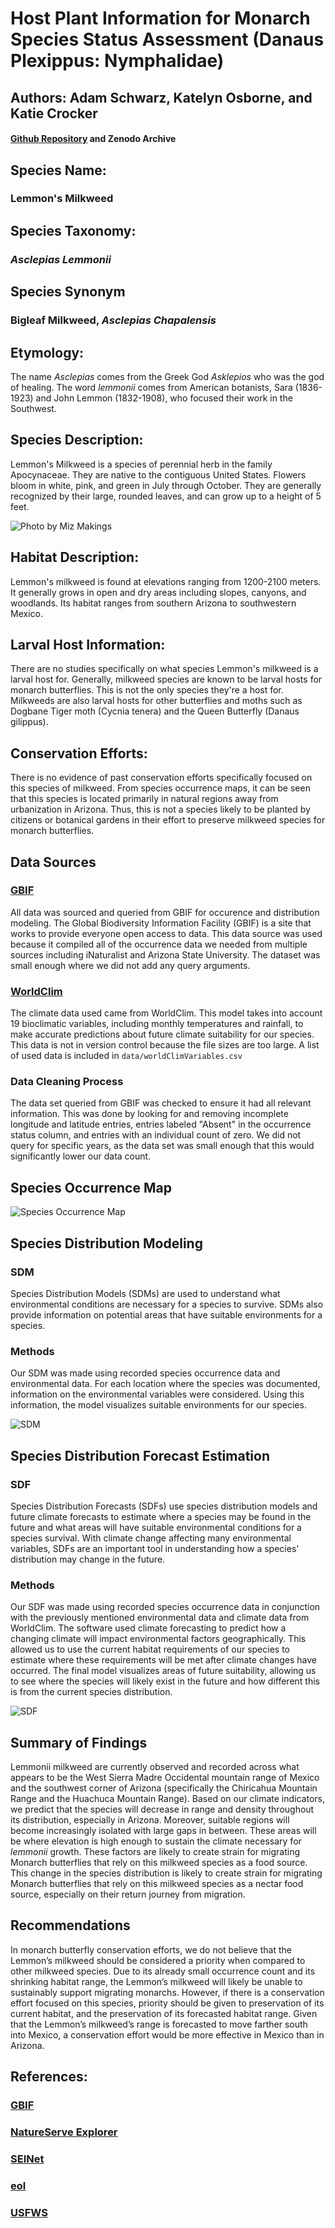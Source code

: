 # **Host Plant Information for Monarch Species Status Assessment (Danaus Plexippus: Nymphalidae)**

## Authors: Adam Schwarz, Katelyn Osborne, and Katie Crocker

#### [Github Repository](https://github.com/BiodiversityDataScienceCorp/lemmonheads-mapping) and Zenodo Archive

## Species Name:

### Lemmon's Milkweed

## Species Taxonomy:

### *Asclepias Lemmonii*

## Species Synonym

### Bigleaf Milkweed, *Asclepias Chapalensis*

## Etymology:

The name *Asclepias* comes from the Greek God *Asklepios* who was the god of healing. The word *lemmonii* comes from American botanists, Sara (1836-1923) and John Lemmon (1832-1908), who focused their work in the Southwest.

## Species Description:

Lemmon's Milkweed is a species of perennial herb in the family Apocynaceae. They are native to the contiguous United States. Flowers bloom in white, pink, and green in July through October. They are generally recognized by their large, rounded leaves, and can grow up to a height of 5 feet.

![Photo by Miz Makings](https://storage.idigbio.org/portals/seinet/arizona/Apocynaceae/201708/IMG_2399_-_Asclepias_lemmonii-_1503375324.jpg)

## Habitat Description:

Lemmon's milkweed is found at elevations ranging from 1200-2100 meters. It generally grows in open and dry areas including slopes, canyons, and woodlands. Its habitat ranges from southern Arizona to southwestern Mexico.

## Larval Host Information:

There are no studies specifically on what species Lemmon's milkweed is a larval host for. Generally, milkweed species are known to be larval hosts for monarch butterflies. This is not the only species they're a host for. Milkweeds are also larval hosts for other butterflies and moths such as Dogbane Tiger moth (Cycnia tenera) and the Queen Butterfly (Danaus gilippus).

## Conservation Efforts:
There is no evidence of past conservation efforts specifically focused on this species of milkweed. From species occurrence maps, it can be seen that this species is located primarily in natural regions away from urbanization in Arizona. Thus, this is not a species likely to be planted by citizens or botanical gardens in their effort to preserve milkweed species for monarch butterflies. 

## Data Sources

### [GBIF](https://www.gbif.org/species/3170287)

All data was sourced and queried from GBIF for occurence and distribution modeling. The Global Biodiversity Information Facility (GBIF) is a site that works to provide everyone open access to data. This data source was used because it compiled all of the occurrence data we needed from multiple sources including iNaturalist and Arizona State University. The dataset was small enough where we did not add any query arguments.

### [WorldClim](https://www.worldclim.org/data/bioclim.html)

The climate data used came from WorldClim. This model takes into account 19 bioclimatic variables, including monthly temperatures and rainfall, to make accurate predictions about future climate suitability for our species. This data is not in version control because the file sizes are too large. A list of used data is included in `data/worldClimVariables.csv`

### Data Cleaning Process

The data set queried from GBIF was checked to ensure it had all relevant information. This was done by looking for and removing incomplete longitude and latitude entries, entries labeled "Absent" in the occurrence status column, and entries with an individual count of zero. We did not query for specific years, as the data set was small enough that this would significantly lower our data count.

## Species Occurrence Map

![Species Occurrence Map](https://raw.githubusercontent.com/BiodiversityDataScienceCorp/lemmonheads-mapping/main/output/occurence_map.jpg)

## Species Distribution Modeling

### SDM

Species Distribution Models (SDMs) are used to understand what environmental conditions are necessary for a species to survive. SDMs also provide information on potential areas that have suitable environments for a species.

### Methods

Our SDM was made using recorded species occurrence data and environmental data. For each location where the species was documented, information on the environmental variables were considered. Using this information, the model visualizes suitable environments for our species.

![SDM](https://raw.githubusercontent.com/BiodiversityDataScienceCorp/lemmonheads-mapping/main/output/current-sdm-map.png)

## Species Distribution Forecast Estimation

### SDF

Species Distribution Forecasts (SDFs) use species distribution models and future climate forecasts to estimate where a species may be found in the future and what areas will have suitable environmental conditions for a species survival. With climate change affecting many environmental variables, SDFs are an important tool in understanding how a species' distribution may change in the future.

### Methods

Our SDF was made using recorded species occurrence data in conjunction with the previously mentioned environmental data and climate data from WorldClim. The software used climate forecasting to predict how a changing climate will impact environmental factors geographically. This allowed us to use the current habitat requirements of our species to estimate where these requirements will be met after climate changes have occurred. The final model visualizes areas of future suitability, allowing us to see where the species will likely exist in the future and how different this is from the current species distribution.

![SDF](https://raw.githubusercontent.com/BiodiversityDataScienceCorp/lemmonheads-mapping/main/output/lemmonii-single-current-future-sdm.jpg)

## Summary of Findings

Lemmonii milkweed are currently observed and recorded across what appears to be the West Sierra Madre Occidental mountain range of Mexico and the southwest corner of Arizona (specifically the Chiricahua Mountain Range and the Huachuca Mountain Range). Based on our climate indicators, we predict that the species will decrease in range and density throughout its distribution, especially in Arizona. Moreover, suitable regions will become increasingly isolated with large gaps in between. These areas will be where elevation is high enough to sustain the climate necessary for *lemmonii* growth. These factors are likely to create strain for migrating Monarch butterflies that rely on this milkweed species as a food source. This change in the species distribution is likely to create strain for migrating Monarch butterflies that rely on this milkweed species as a nectar food source, especially on their return journey from migration. 

## Recommendations
In monarch butterfly conservation efforts, we do not believe that the Lemmon’s milkweed should be considered a priority when compared to other milkweed species. Due to its already small occurrence count and its shrinking habitat range, the Lemmon’s milkweed will likely be unable to sustainably support migrating monarchs. However, if there is a conservation effort focused on this species, priority should be given to preservation of its current habitat, and the preservation of its forecasted habitat range. Given that the Lemmon’s milkweed’s range is forecasted to move farther south into Mexico, a conservation effort would be more effective in Mexico than in Arizona.  



## References:

### [GBIF](https://www.gbif.org/species/3170287)

### [NatureServe Explorer](https://explorer.natureserve.org/Taxon/ELEMENT_GLOBAL.2.131047/Asclepias_lemmonii)

### [SEINet](https://swbiodiversity.org/seinet/taxa/index.php?taxon=3763)

### [eol](https://eol.org/pages/586616)

### [USFWS](https://www.xerces.org/sites/default/files/2018-05/17-031_02_XercesSoc_Milkweeds-Conservation-Guide_web.pdf)


